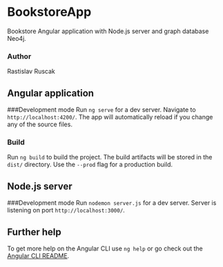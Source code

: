 # BookstoreApp

Bookstore Angular application with Node.js server and graph database Neo4j.

### Author
Rastislav Ruscak

## Angular application
###Development mode
Run `ng serve` for a dev server. Navigate to `http://localhost:4200/`. The app will automatically reload if you change any of the source files.

### Build
Run `ng build` to build the project. The build artifacts will be stored in the `dist/` directory. Use the `--prod` flag for a production build.

## Node.js server
###Development mode
Run `nodemon server.js` for a dev server. Server is listening on port `http://localhost:3000/`.

## Further help
To get more help on the Angular CLI use `ng help` or go check out the [Angular CLI README](https://github.com/angular/angular-cli/blob/master/README.md).
